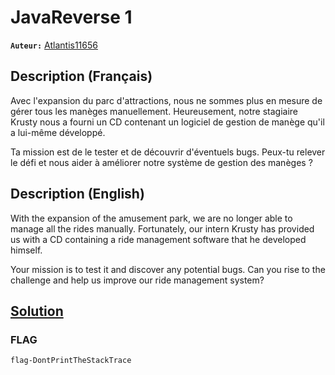 # JavaReverse 1
**`Auteur:`** [Atlantis11656](https://github.com/MassinissaDjellouli)

## Description (Français)
Avec l'expansion du parc d'attractions, nous ne sommes plus en mesure de gérer tous les manèges manuellement. Heureusement, notre stagiaire Krusty nous a fourni un CD contenant un logiciel de gestion de manège qu'il a lui-même développé.

Ta mission est de le tester et de découvrir d'éventuels bugs. Peux-tu relever le défi et nous aider à améliorer notre système de gestion des manèges ?
## Description (English)
With the expansion of the amusement park, we are no longer able to manage all the rides manually. Fortunately, our intern Krusty has provided us with a CD containing a ride management software that he developed himself.

Your mission is to test it and discover any potential bugs. Can you rise to the challenge and help us improve our ride management system?
## [Solution](./Solution/WRITEUP.MD)

### FLAG
`flag-DontPrintTheStackTrace`